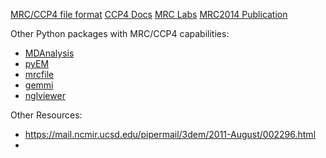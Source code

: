 [MRC/CCP4 file format](https://www.ccpem.ac.uk/mrc_format/mrc_format.php)
[CCP4 Docs](https://www.ccp4.ac.uk/html/maplib.html#description)
[MRC Labs](https://www2.mrc-lmb.cam.ac.uk/research/locally-developed-software/image-processing-software/#image)
[MRC2014 Publication](https://www.sciencedirect.com/science/article/pii/S104784771500074X)


Other Python packages with MRC/CCP4 capabilities:
* [MDAnalysis](https://griddataformats.readthedocs.io/en/stable/gridData/formats/mrc.html)
* [pyEM](https://github.com/asarnow/pyem/blob/master/pyem/mrc.py)
* [mrcfile](https://github.com/ccpem/mrcfile/blob/master/mrcfile/mrcinterpreter.py)
* [gemmi](https://github.com/project-gemmi/gemmi)
* [nglviewer](https://github.com/nglviewer/ngl/blob/master/src/parser/mrc-parser.ts)

Other Resources:
* https://mail.ncmir.ucsd.edu/pipermail/3dem/2011-August/002296.html
* 
